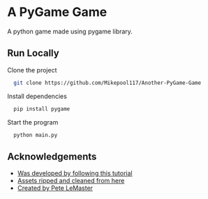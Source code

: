 
# A PyGame Game

A python game made using pygame library.


## Run Locally

Clone the project

```bash
  git clone https://github.com/Mikepool117/Another-PyGame-Game
```


Install dependencies

```bash
  pip install pygame
```

Start the program

```bash
  python main.py
```


## Acknowledgements

 - [Was developed by following this tutorial](https://youtu.be/T2pd3KRSoHI)
 - [Assets ripped and cleaned from here](https://github.com/plemaster01/ShootingGallery)
 - [Created by Pete LeMaster]( https://www.youtube.com/@lemastertech)

